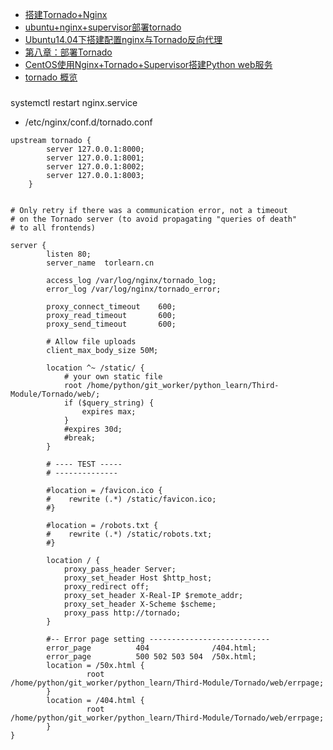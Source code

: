

- [搭建Tornado+Nginx](http://www.cnblogs.com/ArtsCrafts/p/3646268.html)
- [ubuntu+nginx+supervisor部署tornado](http://ningning.today/2015/10/04/python/ubuntu-nginx-supervisor%E9%83%A8%E7%BD%B2tornado/)
- [Ubuntu14.04下搭建配置nginx与Tornado反向代理](http://lambda.hk/nginx/2015/04/30/nginx-tornado/)
- [第八章：部署Tornado](http://demo.pythoner.com/itt2zh/ch8.html)
- [CentOS使用Nginx+Tornado+Supervisor搭建Python web服务](http://luokr.com/p/2)
- [tornado 概览](http://www.tornadoweb.cn/documentation)


###
systemctl restart nginx.service

- /etc/nginx/conf.d/tornado.conf
```
upstream tornado {
        server 127.0.0.1:8000;
        server 127.0.0.1:8001;
        server 127.0.0.1:8002;
        server 127.0.0.1:8003;
    }


# Only retry if there was a communication error, not a timeout
# on the Tornado server (to avoid propagating "queries of death"
# to all frontends)

server {
        listen 80;
        server_name  torlearn.cn

        access_log /var/log/nginx/tornado_log;
        error_log /var/log/nginx/tornado_error;

        proxy_connect_timeout    600;
        proxy_read_timeout       600;
        proxy_send_timeout       600;

        # Allow file uploads
        client_max_body_size 50M;

        location ^~ /static/ {
            # your own static file
            root /home/python/git_worker/python_learn/Third-Module/Tornado/web/;
            if ($query_string) {
                expires max;
            }
            #expires 30d;
            #break;
        }

        # ---- TEST -----
        # --------------

        #location = /favicon.ico {
        #    rewrite (.*) /static/favicon.ico;
        #}

        #location = /robots.txt {
        #    rewrite (.*) /static/robots.txt;
        #}

        location / {
            proxy_pass_header Server;
            proxy_set_header Host $http_host;
            proxy_redirect off;
            proxy_set_header X-Real-IP $remote_addr;
            proxy_set_header X-Scheme $scheme;
            proxy_pass http://tornado;
        }

        #-- Error page setting ---------------------------
        error_page          404              /404.html;
        error_page          500 502 503 504  /50x.html;
        location = /50x.html {
                 root            /home/python/git_worker/python_learn/Third-Module/Tornado/web/errpage;
        }
        location = /404.html {
                 root            /home/python/git_worker/python_learn/Third-Module/Tornado/web/errpage;
        }
}
```